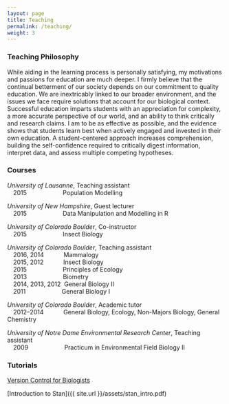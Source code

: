 ```yaml
---
layout: page
title: Teaching
permalink: /teaching/
weight: 3
---
```


### Teaching Philosophy  
While aiding in the learning process is personally satisfying, my motivations and passions for education are much deeper. I firmly believe that the continual betterment of our society depends on our commitment to quality education. We are inextricably linked to our broader environment, and the issues we face require solutions that account for our biological context. Successful education imparts students with an appreciation for complexity, a more accurate perspective of our world, and an ability to think critically and research claims. I am to be as effective as possible, and the evidence shows that students learn best when actively engaged and invested in their own education. A student-centered approach increases comprehension, building the self-confidence required to critically digest information, interpret data, and assess multiple competing hypotheses.  


### Courses  

*University of Lausanne*, Teaching assistant  
&emsp;2015&emsp;&emsp;&emsp;&emsp;&emsp;&emsp;Population Modelling  

*University of New Hampshire*, Guest lecturer  
&emsp;2015&emsp;&emsp;&emsp;&emsp;&emsp;&emsp;Data Manipulation and Modelling in R  

*University of Colorado Boulder*, Co-instructor  
&emsp;2015&emsp;&emsp;&emsp;&emsp;&emsp;&emsp;Insect Biology  


*University of Colorado Boulder*, Teaching assistant  
&emsp;2016, 2014&emsp;&emsp;&emsp;&nbsp;Mammalogy  
&emsp;2015, 2012&emsp;&emsp;&emsp;&nbsp;Insect Biology  
&emsp;2015&emsp;&emsp;&emsp;&emsp;&emsp;&emsp;Principles of Ecology  
&emsp;2013&emsp;&emsp;&emsp;&emsp;&emsp;&emsp;Biometry  
&emsp;2014, 2013, 2012&nbsp;&nbsp;General Biology II  
&emsp;2011&emsp;&emsp;&emsp;&emsp;&emsp;&emsp;General Biology I  


*University of Colorado Boulder*, Academic tutor  
&emsp;2012–2014&emsp;&emsp;&emsp;&nbsp;General Biology, Ecology, Non-Majors Biology, General Chemistry  


*University of Notre Dame Environmental Research Center*, Teaching assistant  
&emsp;2009&emsp;&emsp;&emsp;&emsp;&emsp;&emsp;Practicum in Environmental Field Biology II


### Tutorials   
[Version Control for Biologists](https://www.youtube.com/playlist?list=PL7GjEq0oE7-YrZoV5eWkO-YOQbZtz-RxX)    

[Introduction to Stan]({{ site.url }}/assets/stan_intro.pdf)  
